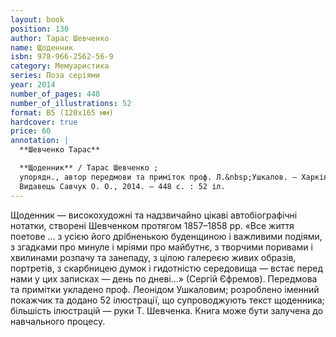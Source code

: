 ```yaml
---
layout: book
position: 130
author: Тарас Шевченко
name: Щоденник
isbn: 978-966-2562-56-9
category: Мемуаристика
series: Поза серіями
year: 2014
number_of_pages: 448
number_of_illustrations: 52
format: В5 (120х165 мм)
hardcover: true
price: 60
annotation: |
  **Шевченко Тарас**

  **Щоденник** / Тарас Шевченко ;
  упорядн., автор передмови та приміток проф. Л.&nbsp;Ушкалов. — Харків :
  Видавець Савчук О. О., 2014. — 448 с. : 52 іл.
---
```


Щоденник — високохудожні та надзвичайно цікаві автобіографічні нотатки, створені Шевченком протягом
1857–1858 рр. «Все життя поетове ... з усією його дрібненькою буденщиною і важливими подіями, з згадками
про минуле і мріями про майбутнє, з творчими поривами і хвилинами розпачу та занепаду, з цілою галереєю
живих образів, портретів, з скарбницею думок і гидотністю середовища — встає перед нами у цих записках —
день по дневі...» (Сергій Єфремов). Передмова та примітки укладено проф. Леонідом Ушкаловим; розроблено
іменний покажчик та додано 52 ілюстрації, що супроводжують текст щоденника; більшість ілюстрацій —
руки Т.&nbsp;Шевченка. Книга може бути залучена до навчального процесу.
